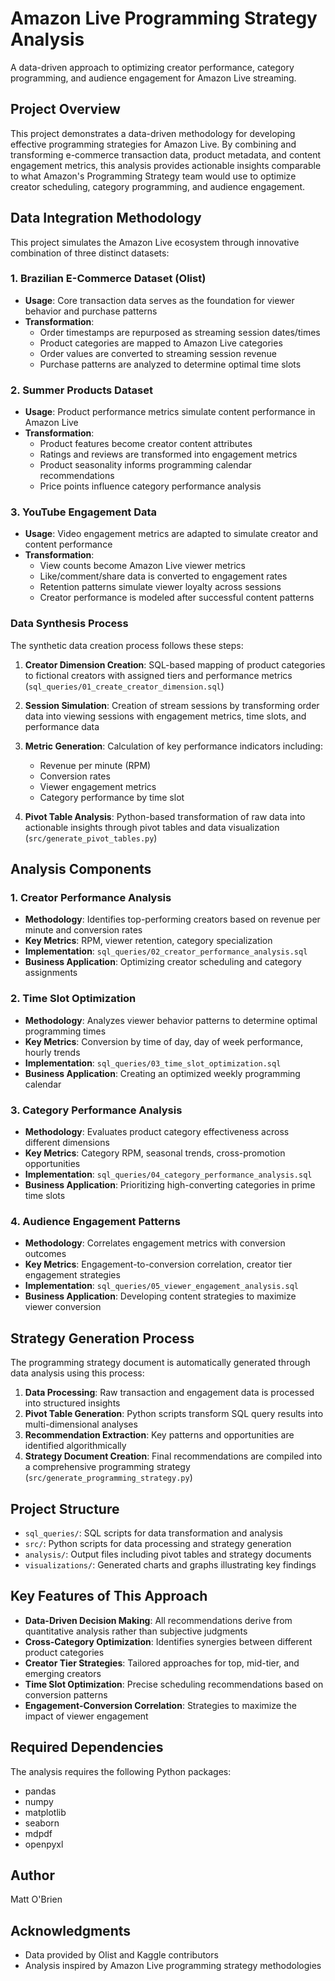 # Amazon Live Programming Strategy Analysis

A data-driven approach to optimizing creator performance, category programming, and audience engagement for Amazon Live streaming.

## Project Overview

This project demonstrates a data-driven methodology for developing effective programming strategies for Amazon Live. By combining and transforming e-commerce transaction data, product metadata, and content engagement metrics, this analysis provides actionable insights comparable to what Amazon's Programming Strategy team would use to optimize creator scheduling, category programming, and audience engagement.

## Data Integration Methodology

This project simulates the Amazon Live ecosystem through innovative combination of three distinct datasets:

### 1. Brazilian E-Commerce Dataset (Olist)
- **Usage**: Core transaction data serves as the foundation for viewer behavior and purchase patterns
- **Transformation**: 
  - Order timestamps are repurposed as streaming session dates/times
  - Product categories are mapped to Amazon Live categories
  - Order values are converted to streaming session revenue
  - Purchase patterns are analyzed to determine optimal time slots

### 2. Summer Products Dataset
- **Usage**: Product performance metrics simulate content performance in Amazon Live
- **Transformation**:
  - Product features become creator content attributes
  - Ratings and reviews are transformed into engagement metrics
  - Product seasonality informs programming calendar recommendations
  - Price points influence category performance analysis

### 3. YouTube Engagement Data
- **Usage**: Video engagement metrics are adapted to simulate creator and content performance
- **Transformation**:
  - View counts become Amazon Live viewer metrics
  - Like/comment/share data is converted to engagement rates
  - Retention patterns simulate viewer loyalty across sessions
  - Creator performance is modeled after successful content patterns

### Data Synthesis Process

The synthetic data creation process follows these steps:

1. **Creator Dimension Creation**: SQL-based mapping of product categories to fictional creators with assigned tiers and performance metrics (`sql_queries/01_create_creator_dimension.sql`)

2. **Session Simulation**: Creation of stream sessions by transforming order data into viewing sessions with engagement metrics, time slots, and performance data

3. **Metric Generation**: Calculation of key performance indicators including:
   - Revenue per minute (RPM)
   - Conversion rates
   - Viewer engagement metrics
   - Category performance by time slot

4. **Pivot Table Analysis**: Python-based transformation of raw data into actionable insights through pivot tables and data visualization (`src/generate_pivot_tables.py`)

## Analysis Components

### 1. Creator Performance Analysis
- **Methodology**: Identifies top-performing creators based on revenue per minute and conversion rates
- **Key Metrics**: RPM, viewer retention, category specialization
- **Implementation**: `sql_queries/02_creator_performance_analysis.sql`
- **Business Application**: Optimizing creator scheduling and category assignments

### 2. Time Slot Optimization
- **Methodology**: Analyzes viewer behavior patterns to determine optimal programming times
- **Key Metrics**: Conversion by time of day, day of week performance, hourly trends
- **Implementation**: `sql_queries/03_time_slot_optimization.sql`
- **Business Application**: Creating an optimized weekly programming calendar

### 3. Category Performance Analysis
- **Methodology**: Evaluates product category effectiveness across different dimensions
- **Key Metrics**: Category RPM, seasonal trends, cross-promotion opportunities
- **Implementation**: `sql_queries/04_category_performance_analysis.sql`
- **Business Application**: Prioritizing high-converting categories in prime time slots

### 4. Audience Engagement Patterns
- **Methodology**: Correlates engagement metrics with conversion outcomes
- **Key Metrics**: Engagement-to-conversion correlation, creator tier engagement strategies
- **Implementation**: `sql_queries/05_viewer_engagement_analysis.sql`
- **Business Application**: Developing content strategies to maximize viewer conversion

## Strategy Generation Process

The programming strategy document is automatically generated through data analysis using this process:

1. **Data Processing**: Raw transaction and engagement data is processed into structured insights
2. **Pivot Table Generation**: Python scripts transform SQL query results into multi-dimensional analyses
3. **Recommendation Extraction**: Key patterns and opportunities are identified algorithmically
4. **Strategy Document Creation**: Final recommendations are compiled into a comprehensive programming strategy (`src/generate_programming_strategy.py`)

## Project Structure

- `sql_queries/`: SQL scripts for data transformation and analysis
- `src/`: Python scripts for data processing and strategy generation
- `analysis/`: Output files including pivot tables and strategy documents
- `visualizations/`: Generated charts and graphs illustrating key findings

## Key Features of This Approach

- **Data-Driven Decision Making**: All recommendations derive from quantitative analysis rather than subjective judgments
- **Cross-Category Optimization**: Identifies synergies between different product categories
- **Creator Tier Strategies**: Tailored approaches for top, mid-tier, and emerging creators
- **Time Slot Optimization**: Precise scheduling recommendations based on conversion patterns
- **Engagement-Conversion Correlation**: Strategies to maximize the impact of viewer engagement

## Required Dependencies

The analysis requires the following Python packages:
- pandas
- numpy
- matplotlib
- seaborn
- mdpdf
- openpyxl

## Author

Matt O'Brien

## Acknowledgments

- Data provided by Olist and Kaggle contributors
- Analysis inspired by Amazon Live programming strategy methodologies
